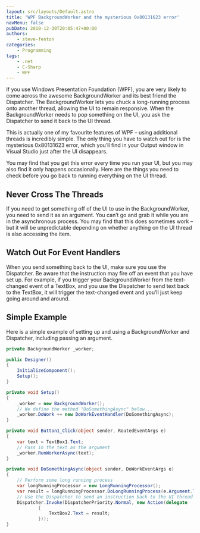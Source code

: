 ```yaml
---
layout: src/layouts/Default.astro
title: 'WPF BackgroundWorker and the mysterious 0x80131623 error'
navMenu: false
pubDate: 2010-12-30T20:05:47+00:00
authors:
    - steve-fenton
categories:
    - Programming
tags:
    - .net
    - C-Sharp
    - WPF
---
```


If you use Windows Presentation Foundation (WPF), you are very likely to come across the awesome BackgroundWorker and its best friend the Dispatcher. The BackgroundWorker lets you chuck a long-running process onto another thread, allowing the UI to remain responsive. When the BackgroundWorker needs to pop something on the UI, you ask the Dispatcher to send it back to the UI thread.

This is actually one of my favourite features of WPF – using additional threads is incredibly simple. The only thing you have to watch out for is the mysterious 0x80131623 error, which you’ll find in your Output window in Visual Studio just after the UI disappears.

You may find that you get this error every time you run your UI, but you may also find it only happens occasionally. Here are the things you need to check before you go back to running everything on the UI thread.

## Never Cross The Threads

If you need to get something off of the UI to use in the BackgroundWorker, you need to send it as an argument. You can’t go and grab it while you are in the asynchronous process. You may find that this does sometimes work – but it will be unpredictable depending on whether anything on the UI thread is also accessing the item.

## Watch Out For Event Handlers

When you send something back to the UI, make sure you use the Dispatcher. Be aware that the instruction may fire off an event that you have set up. For example, if you trigger your BackgroundWorker from the text-changed event of a TextBox, and you use the Dispatcher to send text back to the TextBox, it will trigger the text-changed event and you’ll just keep going around and around.

## Simple Example

Here is a simple example of setting up and using a BackgroundWorker and Dispatcher, including passing an argument.

```csharp
private BackgroundWorker _worker;

public Designer()
{
    InitializeComponent();
    Setup();
}

private void Setup()
{
    _worker = new BackgroundWorker();
    // We define the method "DoSomethingAsync" below...
    _worker.DoWork += new DoWorkEventHandler(DoSomethingAsync);
}

private void Button1_Click(object sender, RoutedEventArgs e)
{
    var text = TextBox1.Text;
    // Pass in the text as the argument
    _worker.RunWorkerAsync(text);
}

private void DoSomethingAsync(object sender, DoWorkEventArgs e)
{
    // Perform some long running process
    var longRunningProcessor = new LongRunningProcessor();
    var result = longRunningProcessor.DoLongRunningProcess(e.Argument.ToString());
    // Use the Dispatcher to send an instruction back to the UI thread
    Dispatcher.Invoke(DispatcherPriority.Normal, new Action(delegate
            {
                TextBox2.Text = result;
            }));
}
```